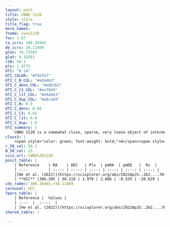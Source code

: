 ```yaml
---
layout: post
title: CWNU 1120
style: style
title_flag: true
more_names: 
fname: cwnu1120
fov: 1.67
ra_icrs: 306.30465
de_icrs: 38.11809
glon: 76.72597
glat: 0.10361
r50: 50.1
plx: 1.9775
UTI: "0.14"
UTI_COLOR: "#f5bfb7"
UTI_C_N_COL: "#e0a6b3"
UTI_C_dens_COL: "#edb3b3"
UTI_C_C3_COL: "#eef8d4"
UTI_C_lit_COL: "#e0a6b3"
UTI_C_dup_COL: "#a6cab9"
UTI_C_N: 0.0
UTI_C_dens: 0.08
UTI_C_C3: 0.62
UTI_C_lit: 0.0
UTI_C_dup: 1.0
UTI_summary: |
    CWNU 1120 is a somewhat close, sparse, very loose object of intermediate C3 quality. It was recently reported in the literature.<br><br><span style="color: #99180f; font-weight: bold;">Warning: </span>contains less than 25 stars with <i>P>0.5</i> estimated.
class3: |
    <span style="color: green; font-weight: bold;">A</span><span style="color: red; font-weight: bold;">C</span>
r_50_val: 50.1
N_50_val: 23
scix_url: CWNU%201120
posit_table: |
    | Reference    | RA    | DEC   | Plx  | pmRA  | pmDE   |  Rv  |
    | :---         | :---: | :---: | :---: | :---: | :---: | :---: |
    |[He et al. (2022)](https://scixplorer.org/abs/2022ApJS..262....7H) | 306.463 | 38.355 | 2.021 | 3.008 | -0.614 | -- |
    | **UCC** |306.305 | 38.118 | 1.978 | 2.886 | -0.535 | -20.629 | 
cds_radec: 306.30465,+38.11809
carousel: UCC
fpars_table: |
    | Reference |  Values |
    | :---  |  :---:  |
    | [He et al. (2022)](https://scixplorer.org/abs/2022ApJS..262....7H) | `A0=0.55, logAge=7.8` |
shared_table: |
    
---
```

